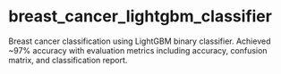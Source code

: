 # breast_cancer_lightgbm_classifier
Breast cancer classification using LightGBM binary classifier. Achieved ~97% accuracy with evaluation metrics including accuracy, confusion matrix, and classification report.
